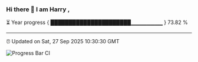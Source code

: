 ### Hi there 👋 I am Harry , 

⏳ Year progress { ██████████████████████▁▁▁▁▁▁▁▁ } 73.82 %

---

⏰ Updated on Sat, 27 Sep 2025 10:30:30 GMT

![Progress Bar CI](https://github.com/duykhang68/duykhang68/workflows/Progress%20Bar%20CI/badge.svg)
